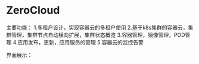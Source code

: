 # ZeroCloud

主要功能：
1.多租户设计，实现容器云的多租户使用
2.基于k8s集群的容器云，集群管理，集群节点自动横向扩展，集群状态概览
3.容器管理，镜像管理，POD管理
4.应用发布，更新，应用服务的管理
5.容器云的监控告警

界面展示：

